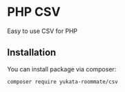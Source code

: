 # PHP CSV

Easy to use CSV for PHP

## Installation

You can install package via composer:

```
composer require yukata-roommate/csv
```
